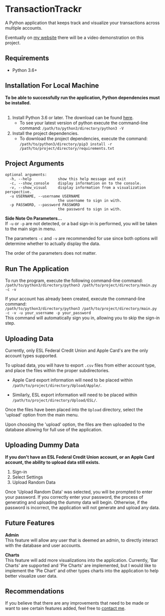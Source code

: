 # TransactionTrackr
A Python application that keeps track and visualize your transactions across multiple accounts.

Eventually on <a href="https://www.samueltregea.com/projects/" target="_blank">my website</a> there will be a video demonstration
on this project.


## Requirements
<ul>
    <li>Python 3.6+</li>
</ul>

## Installation For Local Machine
<strong>To be able to successfully run the application, Python dependencies must be installed.</strong>
<br><br>
1. Install Python 3.6 or later. The download can be found <a href="https://www.python.org/downloads/" target="_blank">here</a>.
   * To see your latest version of python execute the command-line command: `/path/to/python3/directory/python3 -V`
2. Install the project dependencies.
   * To download the project dependencies, execute the command: `/path/to/python3/directory/pip3 install -r /path/to/project/directory/requirements.txt`


## Project Arguments
```
optional arguments:
  -h, --help            show this help message and exit
  -c, --show_console    display information on to the console.
  -v, --show_visual     display information from a visualization perspective.
  -u USERNAME, --username USERNAME
                        the username to sign in with.
  -p PASSWORD, --password PASSWORD
                        the password to sign in with.
```

<strong>Side Note On Parameters...</strong><br>
If `-u` or `-p` are not detected, or a bad sign-in is performed, you will be taken to the main sign in menu.

The parameters `-c` and `-v` are recommended for use since both options will determine whether to actually display the data.

The order of the parameters does not matter.


## Run The Application
To run the program, execute the following command-line command:
`/path/to/python3/directory/python3 /path/to/project/directory/main.py -c -v`

If your account has already been created, execute the command-line command:<br>
`/path/to/python3/directory/python3 /path/to/project/directory/main.py -c -v -u your_username -p your_password`<br>
This command will automatically sign you in, allowing you to skip the sign-in step.


## Uploading Data
Currently, only ESL Federal Credit Union and Apple Card's are the only account types supported.

To upload data, you will have to export `.csv` files from either account type, and place the files within the proper subdirectories.

- Apple Card export information will need to be placed within `/path/to/project/directory/Upload/Apple/`.

- Similarly, ESL export information will need to be placed within `/path/to/project/directory/Upload/ESL/`.

Once the files have been placed into the `Upload` directory, select the 'upload' option from the main menu. 

Upon choosing the 'upload' option, the files are then uploaded to the database allowing for full use of the application.


## Uploading Dummy Data
<strong>If you don't have an ESL Federal Credit Union account, or an Apple Card account, the ability to upload data still exists.</strong>


1. Sign-in
2. Select Settings
3. Upload Random Data

Once 'Upload Random Data' was selected, you will be prompted to enter your password.
If you correctly enter your password, the process of generating and uploading the dummy data will begin.
Otherwise, if the password is incorrect, the application will not generate and upload any data.


## Future Features

<strong>Admin</strong><br>
This feature will allow any user that is deemed an admin, to directly interact with the database and user accounts.

<strong>Charts</strong><br>
This feature will add more visualizations into the application. Currently, 'Bar Charts' are supported and 'Pie Charts' are implemented,
but I would like to implement the 'Pie Chart' and other types charts into the application to help better visualize user data.


## Recommendations
If you believe that there are any improvements that need to be made or want to see certain features added, feel free to <a href="https://samueltregea.com/contact/" target="_blank"> contact me</a>.
